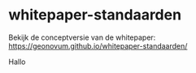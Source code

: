 # whitepaper-standaarden
Bekijk de conceptversie van de whitepaper: https://geonovum.github.io/whitepaper-standaarden/

Hallo
